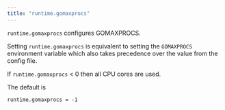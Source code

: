 ```yaml
---
title: "runtime.gomaxprocs"
---
```


`runtime.gomaxprocs` configures GOMAXPROCS.

Setting `runtime.gomaxprocs` is equivalent to setting the `GOMAXPROCS`
environment variable which also takes precedence over
the value from the config file.

If `runtime.gomaxprocs` < 0 then all CPU cores are used.

The default is

	runtime.gomaxprocs = -1

